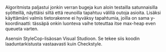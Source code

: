 Algoritmista paljastui jonkin verran bugeja kun aloin testailla satunnaisilla syötteillä, näyttäisi siltä että reunoilla tapahtuu välillä outoja asioita. Lisäksi käyttämäni valmis tietorakenne ei hyväksy tapahtumia, joilla on sama y-koordinaatti: tässäpä onkin luonteva vaihe toteuttaa itse max-heap even queueta varten.

Asensin StyleCop-lisäosan Visual Studioon. Se tekee siis koodin laaduntarkistusta vastaavasti kuin Checkstyle.

